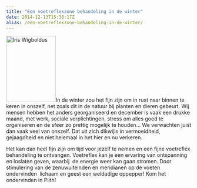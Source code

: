 ```yaml
---
title: "Een voetreflexzone behandeling in de winter"
date: 2014-12-13T15:36:17Z
alias: /een-voetreflexzone-behandeling-in-de-winter/
---
```

<img class="alignright size-medium wp-image-886" src="https://res.cloudinary.com/piith/image/upload/2014/12/iris-III-009-2-135x180.jpg" alt="Iris Wigboldus" width="135" height="180" />In de winter zou het fijn zijn om in rust naar binnen te keren in onszelf, net zoals dit in de natuur bij planten en dieren gebeurt.
Wij mensen hebben het anders georganiseerd en december is vaak een drukke maand, met werk, sociale verplichtingen, stress om alles goed te organiseren en de sfeer zo prettig mogelijk te houden... We verwachten juist dan vaak veel van onszelf. Dat uit zich dikwijls in vermoeidheid, gejaagdheid en niet helemaal in het hier en nu verkeren.

Het kan dan heel fijn zijn om tijd voor jezelf te nemen en een fijne voetreflex behandeling te ontvangen. Voetreflex kan je een ervaring van ontspanning en loslaten geven, waarbij  de energie weer kan gaan stromen. Door stimulering van de zenuwuiteinden en meridianen op de voeten ondervinden  lichaam en geest een weldadige oppepper!
Kom het ondervinden in Piith!